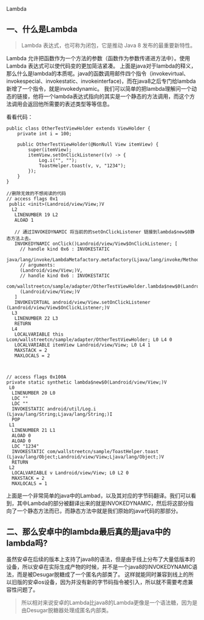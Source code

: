 Lambda

## 一、什么是Lambda
> Lambda 表达式，也可称为闭包，它是推动 Java 8 发布的最重要新特性。

Lambda 允许把函数作为一个方法的参数（函数作为参数传递进方法中）。使用 Lambda 表达式可以使代码变的更加简洁紧凑。
上面是java对于lambda的释义，那么什么是lambda的本质呢。java的函数调用邮件四个指令（invokevirtual、invokespecial、invokestatic、invokeinterface)，而在java8之后专门给lambda新增了一个指令，就是invokedynamic。
我们可以简单的把lambda理解问一个动态的链接，他将一个lambda表达式指向的其实是一个静态的方法调用，而这个方法调用会返回他所需要的表述类型等等信息。

看看代码：
```
public class OtherTestViewHolder extends ViewHolder {
    private int i = 100;

    public OtherTestViewHolder(@NonNull View itemView) {
        super(itemView);
        itemView.setOnClickListener((v) -> {
            Log.i("", "");
            ToastHelper.toast(v, v, "1234");
        });
    }
}

```

```
//删除无效的不想阅读的代码
// access flags 0x1
 public <init>(Landroid/view/View;)V
  L2
   LINENUMBER 19 L2
   ALOAD 1

   // 通过INVOKEDYNAMIC 将当前的的setOnClickListener 链接到lambda$new$0静态方法上去。
   INVOKEDYNAMIC onClick()Landroid/view/View$OnClickListener; [
     // handle kind 0x6 : INVOKESTATIC
     java/lang/invoke/LambdaMetafactory.metafactory(Ljava/lang/invoke/MethodHandles$Lookup;Ljava/lang/String;Ljava/lang/invoke/MethodType;Ljava/lang/invoke/MethodType;Ljava/lang/invoke/MethodHandle;Ljava/lang/invoke/MethodType;)Ljava/lang/invoke/CallSite;
     // arguments:
     (Landroid/view/View;)V, 
     // handle kind 0x6 : INVOKESTATIC
     com/wallstreetcn/sample/adapter/OtherTestViewHolder.lambda$new$0(Landroid/view/View;)V, 
     (Landroid/view/View;)V
   ]
   INVOKEVIRTUAL android/view/View.setOnClickListener (Landroid/view/View$OnClickListener;)V
  L3
   LINENUMBER 22 L3
   RETURN
  L4
   LOCALVARIABLE this Lcom/wallstreetcn/sample/adapter/OtherTestViewHolder; L0 L4 0
   LOCALVARIABLE itemView Landroid/view/View; L0 L4 1
   MAXSTACK = 2
   MAXLOCALS = 2


   
// access flags 0x100A
private static synthetic lambda$new$0(Landroid/view/View;)V
 L0
  LINENUMBER 20 L0
  LDC ""
  LDC ""
  INVOKESTATIC android/util/Log.i (Ljava/lang/String;Ljava/lang/String;)I
  POP
 L1
  LINENUMBER 21 L1
  ALOAD 0
  ALOAD 0
  LDC "1234"
  INVOKESTATIC com/wallstreetcn/sample/ToastHelper.toast (Ljava/lang/Object;Landroid/view/View;Ljava/lang/Object;)V
  RETURN
 L2
  LOCALVARIABLE v Landroid/view/View; L0 L2 0
  MAXSTACK = 2
  MAXLOCALS = 1

```
上面是一个非常简单的java中的Lambad，以及其对应的字节码翻译。我们可以看到，其中Lambda的部分被翻译出来的就是INVOKEDYNAMIC，然后将这部分指向了一个静态方法而已，而静态方法中就是我们原始的java代码的那部分。

## 二、那么安卓中的lambda最后真的是java中的lambda吗?
虽然安卓在后续的版本上支持了java8的语法，但是由于线上分布了大量低版本的设备，所以安卓在实际生成产物的时候，并不是一个java8的INVOKEDYNAMIC语法，而是被Desugar脱糖成了一个匿名内部类了。
这样就能同时兼容到线上的所以旧版的安卓os设备，因为并没有新的字节码指令被引入，所以就不需要考虑兼容性问题了。

> 所以相对来说安卓的Lambda比java8的Lambda更像是一个语法糖，因为是由Desugar脱糖器处理成匿名内部类。

